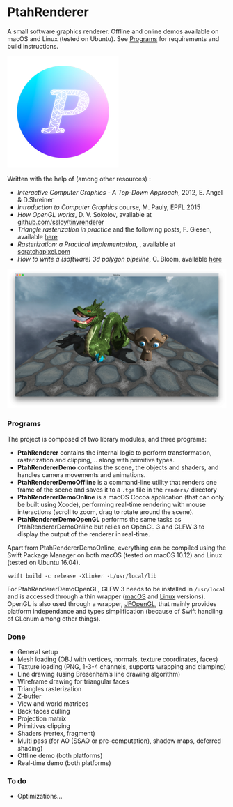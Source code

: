# PtahRenderer

A small software graphics renderer. Offline and online demos available on macOS and Linux (tested on Ubuntu). See [Programs](#Programs) for requirements and build instructions.

![](images/icon.png)

Written with the help of (among other resources) :

- *Interactive Computer Graphics - A Top-Down Approach*, 2012, E. Angel & D.Shreiner
- *Introduction to Computer Graphics* course, M. Pauly, EPFL 2015
- *How OpenGL works*, D. V. Sokolov, available at [github.com/ssloy/tinyrenderer](https://github.com/ssloy/tinyrenderer/wiki)
- *Triangle rasterization in practice* and the following posts, F. Giesen, available [here](https://fgiesen.wordpress.com/2013/02/08/triangle-rasterization-in-practice/)
- *Rasterization: a Practical Implementation*, , available at [scratchapixel.com](https://www.scratchapixel.com/lessons/3d-basic-rendering/rasterization-practical-implementation/overview-rasterization-algorithm)
- *How to write a (software) 3d polygon pipeline*, C. Bloom, available [here](http://www.cbloom.com/3d/techdocs/pipeline.txt)


![Image produced with the software renderer](images/header.png)

### Programs

The project is composed of two library modules, and three programs:

- **PtahRenderer** contains the internal logic to perform transformation, rasterization and clipping,... along with primitive types.
- **PtahRendererDemo** contains the scene, the objects and shaders, and handles camera movements and animations.
- **PtahRendererDemoOffline** is a command-line utility that renders one frame of the scene and saves it to a `.tga` file in the `renders/` directory 
- **PtahRendererDemoOnline** is a macOS Cocoa application (that can only be built using Xcode), performing real-time rendering with mouse interactions (scroll to zoom, drag to rotate around the scene).
- **PtahRendererDemoOpenGL** performs the same tasks as PtahRendererDemoOnline but relies on OpenGL 3 and GLFW 3 to display the output of the renderer in real-time.

Apart from PtahRendererDemoOnline, everything can be compiled using the Swift Package Manager on both macOS (tested on macOS 10.12) and Linux (tested on Ubuntu 16.04). 

	swift build -c release -Xlinker -L/usr/local/lib
	 
For PtahRendererDemoOpenGL, GLFW 3 needs to be installed in `/usr/local` and is accessed through a thin wrapper ([macOS](https://github.com/kosua20/CGLFW3) and [Linux](https://github.com/kosua20/CGLFW3Linux) versions). OpenGL is also used through a wrapper, [JFOpenGL](https://github.com/jaz303/JFOpenGL.swift), that mainly provides platform independance and types simplification (because of Swift handling of GLenum among other things).

### Done
* General setup
* Mesh loading (OBJ with vertices, normals, texture coordinates, faces)
* Texture loading (PNG, 1-3-4 channels, supports wrapping and clamping)
* Line drawing (using Bresenham’s line drawing algorithm)
* Wireframe drawing for triangular faces
* Triangles rasterization
* Z-buffer
* View and world matrices
* Back faces culling
* Projection matrix
* Primitives clipping
* Shaders (vertex, fragment)
* Multi pass (for AO (SSAO or pre-computation), shadow maps, deferred shading)
* Offline demo (both platforms)
* Real-time demo (both platforms)

### To do
* Optimizations...
